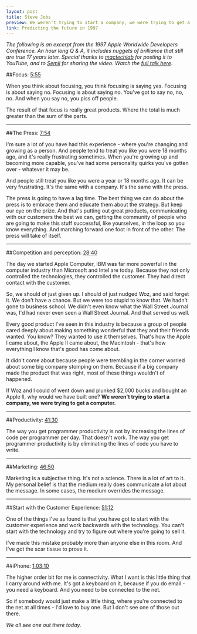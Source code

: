 ```yaml
---
layout: post
title: Steve Jobs
preview: We weren't trying to start a company, we were trying to get a computer. 
link: Predicting the future in 1997   
---
```


*The following is an excerpt from the 1997 Apple Worldwide Developers Conference. An hour long Q & A, it includes nuggets of brilliance that still are true 17 years later. Special thanks to [mactechlab](https://www.youtube.com/user/mactechlab) for posting it to YouTube, and to [Semil](https://twitter.com/semil/status/386650847268331520) for sharing the video. Watch the [full talk here](http://youtu.be/3LEXae1j6EY).* 

##Focus: [5:55](http://youtu.be/3LEXae1j6EY?t=5m55s)

When you think about focusing, you think focusing is saying yes. Focusing is about saying no. Focusing is about saying no. You've got to say no, no, no. And when you say no, you piss off people. 

The result of that focus is really great products. Where the total is much greater than the sum of the parts. 

* * * 

##The Press: [7:54](http://youtu.be/3LEXae1j6EY?t=7m54s)

I'm sure a lot of you have had this experience - where you're changing and growing as a person. And people tend to treat you like you were 18 months ago, and it's really frustrating sometimes. When you're growing up and becoming more capable, you've had some personality quirks you've gotten over - whatever it may be. 

And people still treat you like you were a year or 18 months ago. It can be very frustrating. It's the same with a company. It's the same with the press. 

The press is going to have a lag time. The best thing we can do about the press is to embrace them and educate them about the strategy. But keep our eye on the prize. And that's putting out great products, communicating with our customers the best we can, getting the community of people who are going to make this stuff successful, like yourselves, in the loop so you know everything. And marching forward one foot in front of the other. The press will take of itself. 

* * * 
##Competition and perception: [28:40](http://youtu.be/3LEXae1j6EY?t=28m43s)

The day we started Apple Computer, IBM was far more powerful in the computer industry than Microsoft and Intel are today. Because they not only controlled the technologies, they controlled the customer. They had direct contact with the customer. 

So, we should of just given up. I should of just nudged Woz, and said forget it. We don't have a chance. But we were too stupid to know that. We hadn't gone to business school. We didn't even know what the Wall Street Journal was, I'd had never even seen a Wall Street Journal. And that served us well. 

Every good product I've seen in this industry is because a group of people cared deeply about making something wonderful that they and their friends wanted. You know? They wanted to use it themselves. That's how the Apple I came about, the Apple II came about, the Macintosh - that's how everything I know that's good has come about. 

It didn't come about because people were trembling in the corner worried about some big company stomping on them. Because if a big company made the product that was right, most of these things wouldn't of happened. 

If Woz and I could of went down and plunked $2,000 bucks and bought an Apple II, why would we have built one? **We weren't trying to start a company, we were trying to get a computer.** 

* * * 
##Productivity: [41:30](http://youtu.be/3LEXae1j6EY?t=41m30s) 

The way you get programmer productivity is not by increasing the lines of code per programmer per day. That doesn't work. The way you get programmer productivity is by eliminating the lines of code you have to write. 

* * *  

##Marketing: [46:50](http://youtu.be/3LEXae1j6EY?t=46m50s)

Marketing is a subjective thing. It's not a science. There is a lot of art to it. My personal belief is that the medium really does communicate a lot about the message. In some cases, the medium overrides the message. 

* * * 

##Start with the Customer Experience: [51:12](http://youtu.be/3LEXae1j6EY?t=51m12s) 

One of the things I've as found is that you have got to start with the customer experience and work backwards with the technology. You can't start with the technology and try to figure out where you're going to sell it. 

I've made this mistake probably more than anyone else in this room. And I've got the scar tissue to prove it. 

* * * 

##iPhone: [1:03:10](http://youtu.be/3LEXae1j6EY?t=1h3m10s) 

The higher order bit for me is connectivity. What I want is this little thing that I carry around with me. It's got a keyboard on it, because if you do email - you need a keyboard. And you need to be connected to the net. 

So if somebody would just make a little thing, where you're connected to the net at all times - I'd love to buy one. But I don't see one of those out there. 

*We all see one out there today.* 








